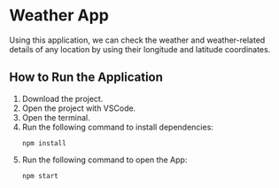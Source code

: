 # Weather App

Using this application, we can check the weather and weather-related details of any location by using their longitude and latitude coordinates.

## How to Run the Application

1. Download the project.
2. Open the project with VSCode.
3. Open the terminal.
4. Run the following command to install dependencies:
   ```
   npm install
   ```
5. Run the following command to open the App:
   ```
   npm start
   ```
